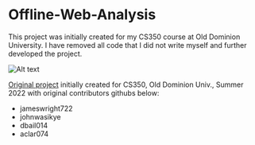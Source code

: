 # Offline-Web-Analysis

This project was initially created for my CS350 course at Old Dominion University. I have removed all code that I did not write myself and further developed the project.

![Alt text](initial_uml.svg?raw=true "Title")

[Original project](https://github.com/dbail014/Offline-Web-Analysis) initially created for CS350, Old Dominion Univ., Summer 2022 with original contributors githubs below:
- jameswright722
- johnwasikye
- dbail014
- aclar074

